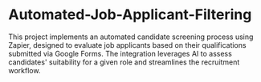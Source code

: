 # Automated-Job-Applicant-Filtering
This project implements an automated candidate screening process using Zapier, designed to evaluate job applicants based on their qualifications submitted via Google Forms. The integration leverages AI to assess candidates' suitability for a given role and streamlines the recruitment workflow.
